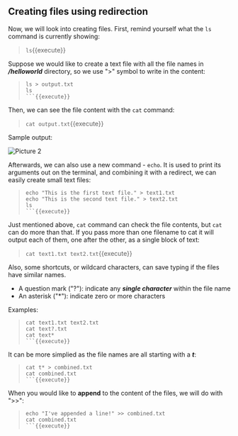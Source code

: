 ## Creating files using redirection

Now, we will look into creating files. First, remind yourself what the `ls` command is currently showing:
> `ls`{{execute}}

Suppose we would like to create a text file with all the file names in **_/helloworld_** directory, so we use ">" symbol to write in the content:
> ```
> ls > output.txt
> ls
> ```{{execute}}

Then, we can see the file content with the `cat` command:
> `cat output.txt`{{execute}}

Sample output:

![Picture 2](./asset/pic2.png)

Afterwards, we can also use a new command - `echo`. It is used to print its arguments out on the terminal, and combining it with a redirect, we can easily create small text files:
> ```
> echo "This is the first text file." > text1.txt
> echo "This is the second text file." > text2.txt
> ls
> ```{{execute}}

Just mentioned above, `cat` command can check the file contents, but `cat` can do more than that. If you pass more than one filename to cat it will output each of them, one after the other, as a single block of text: 
> `cat text1.txt text2.txt`{{execute}}

Also, some shortcuts, or wildcard characters, can save typing if the files have similar names. 
- A question mark ("?"): indicate any **_single character_** within the file name
- An asterisk ("*"): indicate zero or more characters

Examples:
> ```
> cat text1.txt text2.txt
> cat text?.txt
> cat text*
> ```{{execute}}

It can be more simplied as the file names are all starting with a **_t_**:
> ```
> cat t* > combined.txt
> cat combined.txt
> ```{{execute}}

When you would like to **append** to the content of the files, we will do with ">>":
> ```
> echo "I've appended a line!" >> combined.txt
> cat combined.txt
> ```{{execute}}

<br/>
